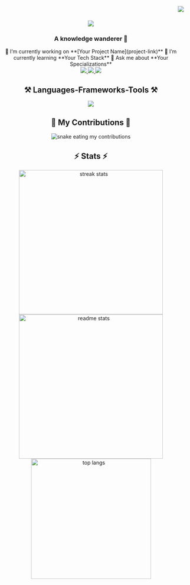 <img align="right" src="https://visitor-badge.laobi.icu/badge?page_id=Athirah-Najihah.Athirah-Najihah" />

<h1 align="center">
    <img src="https://readme-typing-svg.herokuapp.com/?font=Righteous&size=35&center=true&vCenter=true&width=500&height=70&duration=5000&lines=Hi+There!+👋;+I'm+Athirah+Zulkifili!" />
</h1>
<h3 align="center">A knowledge wanderer 🧠</h3>

<div align="center">
 🔭 I’m currently working on **[Your Project Name](project-link)**
 🌱 I’m currently learning **Your Tech Stack**
 💬 Ask me about **Your Specializations**
</div>

<div align="center"> 
  <a href="mailto:your-email@gmail.com">
    <img src="https://img.shields.io/badge/Gmail-333333?style=for-the-badge&logo=gmail&logoColor=red" />
  </a>
  <a href="https://www.linkedin.com/in/your-profile" target="_blank">
    <img src="https://img.shields.io/badge/LinkedIn-0077B5?style=for-the-badge&logo=linkedin&logoColor=white" />
  </a>
  <a href="https://your-portfolio-link" target="_blank">
    <img src="https://img.shields.io/badge/Portfolio-FF5722?style=for-the-badge&logo=todoist&logoColor=white" />
  </a>
</div>

<h2 align="center">⚒️ Languages-Frameworks-Tools ⚒️</h2>
<div align="center">
    <img src="https://skillicons.dev/icons?i=python,flutter,arduino,cpp,java,javascript,html,css,git,github,figma" />
</div>

<h2 align="center">🐍 My Contributions 🐍</h2>
<div align="center">
  <img alt="snake eating my contributions" src="https://raw.githubusercontent.com/Athirah-Najihah/Athirah-Najihah/output/github-contribution-grid-snake.svg" />
</div>

<h2 align="center">⚡ Stats ⚡</h2>
<div align="center">
  <img width=390 src="https://github-readme-streak-stats.herokuapp.com/?user=Athirah-Najihah&count_private=true&theme=react&border_radius=10" alt="streak stats"/>
  <img width=390 src="https://github-readme-stats.vercel.app/api?username=Athirah-Najihah&count_private=true&show_icons=true&theme=react&rank_icon=github&border_radius=10" alt="readme stats" />
  <br/>
  <img width=325 src="https://github-readme-stats.vercel.app/api/top-langs/?username=Athirah-Najihah&hide=HTML&langs_count=8&layout=compact&theme=react&border_radius=10" alt="top langs" />
</div>
